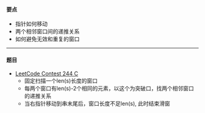 #### 要点
* 指针如何移动
* 两个相邻窗口间的递推关系
* 如何避免无效和重复的窗口
---
#### 题目
* [LeetCode Contest 244 C](https://leetcode-cn.com/problems/minimum-number-of-flips-to-make-the-binary-string-alternating/)
    * 固定扫描一个len(s)长度的窗口
    * 每两个窗口有len(s)-2个相同的元素，以这个为突破口，找两个相邻窗口的递推关系
    * 当右指针移动到串末尾后，窗口长度不足len(s), 此时结束滑窗
